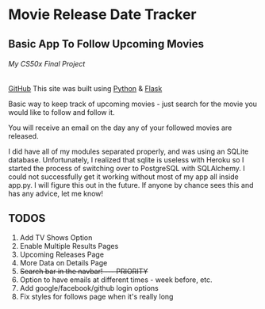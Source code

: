 # Movie Release Date Tracker
## Basic App To Follow Upcoming Movies
###### My CS50x Final Project
[GitHub](https://github.com/mikemaer1990/moviereleasetracker)
This site was built using [Python](https://www.python.org/) & [Flask](https://flask.palletsprojects.com/en/1.1.x/)

Basic way to keep track of upcoming movies - just search for the movie you would like to follow and follow it.

You will receive an email on the day any of your followed movies are released.

I did have all of my modules separated properly, and was using an SQLite database. Unfortunately, I realized that sqlite is useless with Heroku so I started the process of switching over to PostgreSQL with SQLAlchemy. I could not successfully get it working without most of my app all inside app.py. I will figure this out in the future. If anyone by chance sees this and has any advice, let me know!

## TODOS
1. Add TV Shows Option
2. Enable Multiple Results Pages
3. Upcoming Releases Page
4. More Data on Details Page
5. ~~Search bar in the navbar! --- PRIORITY~~
6. Option to have emails at different times - week before, etc.
7. Add google/facebook/github login options
8. Fix styles for follows page when it's really long

